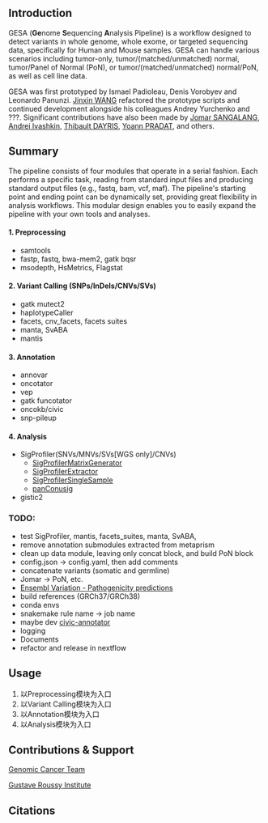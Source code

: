 ## Introduction
GESA (**Ge**nome **S**equencing **A**nalysis Pipeline) is a workflow designed to detect variants in whole genome, whole exome, or targeted sequencing data, specifically for Human and Mouse samples. GESA can handle various scenarios including tumor-only, tumor/(matched/unmatched) normal, tumor/Panel of Normal (PoN), or tumor/(matched/unmatched) normal/PoN, as well as cell line data.

GESA was first prototyped by Ismael Padioleau, Denis Vorobyev and Leonardo Panunzi. [Jinxin WANG](https://github.com/jinxin-wang/) refactored the prototype scripts and continued development alongside his colleagues Andrey Yurchenko and ???. Significant contributions have also been made by [Jomar SANGALANG](https://github.com/jsangalang), [Andrei Ivashkin](https://github.com/andrrrsss), [
Thibault DAYRIS](https://github.com/tdayris), [Yoann PRADAT](https://github.com/ypradat), and others.

## Summary

The pipeline consists of four modules that operate in a serial fashion. Each performs a specific task, reading from standard input files and producing standard output files (e.g., fastq, bam, vcf, maf). The pipeline's starting point and ending point can be dynamically set, providing great flexibility in analysis workflows. This modular design enables you to easily expand the pipeline with your own tools and analyses. 

#### 1. Preprocessing 
  - samtools
  - fastp, fastq, bwa-mem2, gatk bqsr
  - msodepth, HsMetrics, Flagstat
    
#### 2. Variant Calling (SNPs/InDels/CNVs/SVs)
  - gatk mutect2
  - haplotypeCaller
  - facets, cnv_facets, facets suites 
  - manta, SvABA
  - mantis
    
#### 3. Annotation 
  - annovar
  - oncotator
  - vep
  - gatk funcotator
  - oncokb/civic
  - snp-pileup
    
#### 4. Analysis
  - SigProfiler(SNVs/MNVs/SVs[WGS only]/CNVs)
    - [SigProfilerMatrixGenerator](https://github.com/AlexandrovLab/SigProfilerMatrixGenerator)
    - [SigProfilerExtractor](https://github.com/AlexandrovLab/SigProfilerExtractor)
    - [SigProfilerSingleSample](https://github.com/AlexandrovLab/SigProfilerSingleSample)
    - [panConusig](https://github.com/UCL-Research-Department-of-Pathology/panConusig)
  - gistic2
    
### TODO:
  - test SigProfiler, mantis, facets_suites, manta, SvABA,
  - remove annotation submodules extracted from metaprism
  - clean up data module, leaving only concat block, and build PoN block
  - config.json -> config.yaml, then add comments
  - concatenate variants (somatic and germline)
  - Jomar -> PoN, etc.
  - [Ensembl Variation - Pathogenicity predictions](https://www.ensembl.org/info/genome/variation/prediction/protein_function.html)
  - build references (GRCh37/GRCh38)
  - conda envs
  - snakemake rule name -> job name
  - maybe dev [civic-annotator](https://github.com/jinxin-wang/civic-annotator)
  - logging 
  - Documents
  - refactor and release in nextflow
  
## Usage

1. 以Preprocessing模块为入口
2. 以Variant Calling模块为入口
3. 以Annotation模块为入口
4. 以Analysis模块为入口

## Contributions & Support

[Genomic Cancer Team](https://www.gustaveroussy.fr/en/genomics-non-melanoma-skin-cancer-team)

[Gustave Roussy Institute](https://www.gustaveroussy.fr/en/institute)

## Citations
